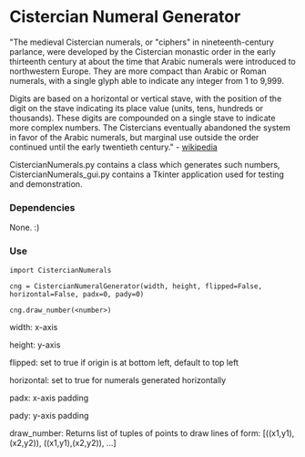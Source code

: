 Cistercian Numeral Generator
============================

"The medieval Cistercian numerals, or "ciphers" in nineteenth-century parlance, were developed by the Cistercian monastic order in the early thirteenth century at about the time that Arabic numerals were introduced to northwestern Europe. They are more compact than Arabic or Roman numerals, with a single glyph able to indicate any integer from 1 to 9,999.

Digits are based on a horizontal or vertical stave, with the position of the digit on the stave indicating its place value (units, tens, hundreds or thousands). These digits are compounded on a single stave to indicate more complex numbers. The Cistercians eventually abandoned the system in favor of the Arabic numerals, but marginal use outside the order continued until the early twentieth century." - [wikipedia](https://en.wikipedia.org/wiki/Cistercian_numerals)

CistercianNumerals.py contains a class which generates such numbers, CistercianNumerals_gui.py contains a Tkinter application used for testing and demonstration.

### Dependencies

None. :)

### Use

    import CistercianNumerals

    cng = CistercianNumeralGenerator(width, height, flipped=False, horizontal=False, padx=0, pady=0)

    cng.draw_number(<number>)

width:      x-axis

height:     y-axis

flipped:    set to true if origin is at bottom left, default to top left

horizontal: set to true for numerals generated horizontally

padx:       x-axis padding

pady:       y-axis padding

draw_number: Returns list of tuples of points to draw lines of form: [((x1,y1),(x2,y2)), ((x1,y1),(x2,y2)), ...]
